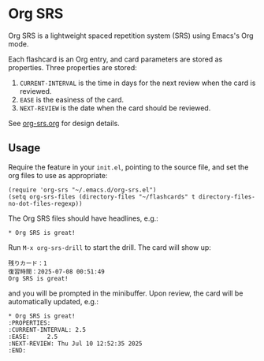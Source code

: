# Org SRS

Org SRS is a lightweight spaced repetition system (SRS) using Emacs's Org mode.

Each flashcard is an Org entry, and card parameters are stored as properties. Three properties are stored:
1. `CURRENT-INTERVAL` is the time in days for the next review when the card is reviewed.
2. `EASE` is the easiness of the card.
3. `NEXT-REVIEW` is the date when the card should be reviewed.

See [org-srs.org](org-srs.org) for design details.

## Usage

Require the feature in your `init.el`, pointing to the source file, and set the org files to use as appropriate:

```elisp
(require 'org-srs "~/.emacs.d/org-srs.el")
(setq org-srs-files (directory-files "~/flashcards" t directory-files-no-dot-files-regexp))
```

The Org SRS files should have headlines, e.g.:

```
* Org SRS is great!
```

Run `M-x org-srs-drill` to start the drill. The card will show up:

```
残りカード：1
復習時間：2025-07-08 00:51:49
Org SRS is great!
```

and you will be prompted in the minibuffer. Upon review, the card will
be automatically updated, e.g.:

```
* Org SRS is great!
:PROPERTIES:
:CURRENT-INTERVAL: 2.5
:EASE:     2.5
:NEXT-REVIEW: Thu Jul 10 12:52:35 2025
:END:
```
